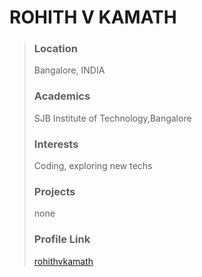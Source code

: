  # ROHITH V KAMATH
> ### Location
> Bangalore, INDIA 
> ### Academics
> SJB Institute of Technology,Bangalore 
>
>### Interests
>
> Coding, exploring new techs
>
>### Projects
>
>none
>
>### Profile Link
>
>[rohithvkamath](https://github.com/rohithvkamath)